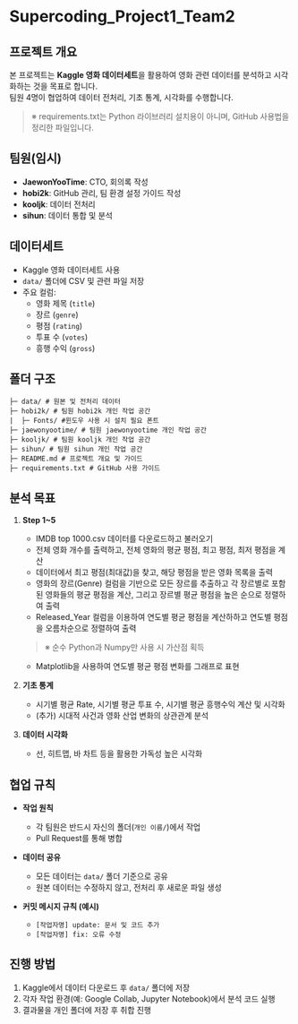 # Supercoding_Project1_Team2

## 프로젝트 개요
본 프로젝트는 **Kaggle 영화 데이터세트**을 활용하여 영화 관련 데이터를 분석하고 시각화하는 것을 목표로 합니다.  
팀원 4명이 협업하여 데이터 전처리, 기초 통계, 시각화를 수행합니다.  
>  ※ requirements.txt는 Python 라이브러리 설치용이 아니며, GitHub 사용법을 정리한 파일입니다.

## 팀원(임시)
- **JaewonYooTime**: CTO, 회의록 작성 
- **hobi2k**: GitHub 관리, 팀 환경 설정 가이드 작성
- **kooljk**: 데이터 전처리
- **sihun**: 데이터 통합 및 분석

## 데이터세트
- Kaggle 영화 데이터세트 사용
- `data/` 폴더에 CSV 및 관련 파일 저장
- 주요 컬럼:
  - 영화 제목 (`title`)
  - 장르 (`genre`)
  - 평점 (`rating`)
  - 투표 수 (`votes`)
  - 흥행 수익 (`gross`)

## 폴더 구조
```
├─ data/ # 원본 및 전처리 데이터
├─ hobi2k/ # 팀원 hobi2k 개인 작업 공간
|  ├─ Fonts/ #윈도우 사용 시 설치 필요 폰트
├─ jaewonyootime/ # 팀원 jaewonyootime 개인 작업 공간
├─ kooljk/ # 팀원 kooljk 개인 작업 공간
├─ sihun/ # 팀원 sihun 개인 작업 공간
├─ README.md # 프로젝트 개요 및 가이드
├─ requirements.txt # GitHub 사용 가이드
``` 

## 분석 목표
1. **Step 1~5**  
   - IMDB top 1000.csv 데이터를 다운로드하고 불러오기
   - 전체 영화 개수를 출력하고, 전체 영화의 평균 평점, 최고 평점, 최저 평점을 계산
   - 데이터에서 최고 평점(최대값)을 찾고, 해당 평점을 받은 영화 목록을 출력
   - 영화의 장르(Genre) 컬럼을 기반으로 모든 장르를 추출하고 각 장르별로 포함된 영화들의 평균 평점을 계산, 그리고 장르별 평균 평점을 높은 순으로 정렬하여 출력
   - Released_Year 컬럼을 이용하여 연도별 평균 평점을 계산하하고 연도별 평점을 오름차순으로 정렬하여 출력
    >  ※ 순수 Python과 Numpy만 사용 시 가산점 획득
   - Matplotlib을 사용하여 연도별 평균 평점 변화를 그래프로 표현

2. **기초 통계**  
   - 시기별 평균 Rate, 시기별 평균 투표 수, 시기별 평균 흥행수익 계산 및 시각화 
   - (추가) 시대적 사건과 영화 산업 변화의 상관관계 분석  

3. **데이터 시각화**  
   - 선, 히트맵, 바 차트 등을 활용한 가독성 높은 시각화  

## 협업 규칙
- **작업 원칙**
  - 각 팀원은 반드시 자신의 폴더(`개인 이름/`)에서 작업  
  - Pull Request를 통해 병합  

- **데이터 공유**
  - 모든 데이터는 `data/` 폴더 기준으로 공유  
  - 원본 데이터는 수정하지 않고, 전처리 후 새로운 파일 생성  

- **커밋 메시지 규칙 (예시)**
  - `[작업자명] update: 문서 및 코드 추가`
  - `[작업자명] fix: 오류 수정`

## 진행 방법
1. Kaggle에서 데이터 다운로드 후 `data/` 폴더에 저장  
2. 각자 작업 환경(예: Google Collab, Jupyter Notebook)에서 분석 코드 실행  
3. 결과물을 개인 폴더에 저장 후 취합 진행  

